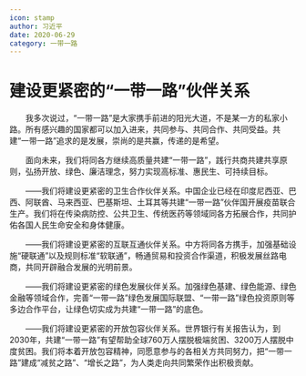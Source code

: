 ```yaml
---
icon: stamp
author: 习近平
date: 2020-06-29
category: 一带一路
---
```


# 建设更紧密的“一带一路”伙伴关系

　　我多次说过，“一带一路”是大家携手前进的阳光大道，不是某一方的私家小路。所有感兴趣的国家都可以加入进来，共同参与、共同合作、共同受益。共建“一带一路”追求的是发展，崇尚的是共赢，传递的是希望。

　　面向未来，我们将同各方继续高质量共建“一带一路”，践行共商共建共享原则，弘扬开放、绿色、廉洁理念，努力实现高标准、惠民生、可持续目标。

　　——我们将建设更紧密的卫生合作伙伴关系。中国企业已经在印度尼西亚、巴西、阿联酋、马来西亚、巴基斯坦、土耳其等共建“一带一路”伙伴国开展疫苗联合生产。我们将在传染病防控、公共卫生、传统医药等领域同各方拓展合作，共同护佑各国人民生命安全和身体健康。

　　——我们将建设更紧密的互联互通伙伴关系。中方将同各方携手，加强基础设施“硬联通”以及规则标准“软联通”，畅通贸易和投资合作渠道，积极发展丝路电商，共同开辟融合发展的光明前景。

　　——我们将建设更紧密的绿色发展伙伴关系。加强绿色基建、绿色能源、绿色金融等领域合作，完善“一带一路”绿色发展国际联盟、“一带一路”绿色投资原则等多边合作平台，让绿色切实成为共建“一带一路”的底色。

　　——我们将建设更紧密的开放包容伙伴关系。世界银行有关报告认为，到2030年，共建“一带一路”有望帮助全球760万人摆脱极端贫困、3200万人摆脱中度贫困。我们将本着开放包容精神，同愿意参与的各相关方共同努力，把“一带一路”建成“减贫之路”、“增长之路”，为人类走向共同繁荣作出积极贡献。